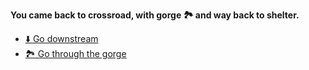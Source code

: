 **You came back to crossroad, with gorge 🏞️ and way back to shelter.**

- [⬇️ Go downstream](9-1A.md)
- [🏞️ Go through the gorge](../8/8-2C.md)
